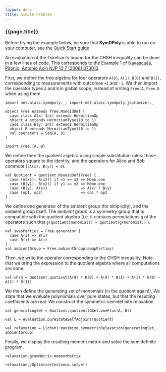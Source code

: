 ```yaml
---
layout: docs
title: Simple Problem
---
```


### {{page.title}}

Before trying the example below, be sure that **SymDPoly** is able to run on your computer, see the [Quick Start guide](quick-start.html)

An evaluation of the Tsirelson's bound for the CHSH inequality can be done in a few lines of code. This corresponds to the Example 1 of [Navascués, Pironio, Antonio Acín NJP 10 7 (2008) 073013](https://doi.org/10.1088/1367-2630/10/7/073013).

First, we define the free algebra for four operators `A(0)`, `A(1)`, `B(0)` and `B(1)`, corresponding to measurements with outcomes `+1` and `-1`. We then import the operator types `A` and `B` in global scope, instead of writing `Free.A`, `Free.B` when using them.
```tut:silent
import net.alasc.symdpoly._; import net.alasc.symdpoly.joptimizer._

object Free extends free.MonoidDef {
  case class A(x: Int) extends HermitianOp
  object A extends HermitianType1(0 to 1)
  case class B(y: Int) extends HermitianOp
  object B extends HermitianType1(0 to 1)
  val operators = Seq(A, B)
}

import Free.{A, B}
```

We define then the quotient algebra using simple substitution rules: those operators square to the identity, and the operators for Alice and Bob commute (`[A(x), B(y)] = 0`).
```tut:silent
val Quotient = quotient.MonoidDef(Free) {
  case (A(x1), A(x2)) if x1 == x2 => Mono.one
  case (B(y1), B(y2)) if y1 == y2 => Mono.one
  case (B(y), A(x))               => A(x) * B(y)
  case (op1, op2)                 => op1 * op2
}
```

We define one generator of the ambient group (for simplicity), and the ambient group itself. The *ambient group* is a symmetry group that is compatible with the quotient algebra (i.e. it contains permutations `g` of the operators such that `g(quotient(monomial)) = quotient(g(monomial))` ).
```tut:silent
val swapParties = Free.generator {
  case A(i) => B(i)
  case B(i) => A(i)
}
val ambientGroup = Free.ambientGroup(swapParties)
```

Then, we write the operator corresponding to the CHSH inequality. Note that we bring the expression to the quotient algebra where all computations are done.

```tut:silent
val chsh = Quotient.quotient(A(0) * B(0) + A(0) * B(1) + A(1) * B(0) - A(1) * B(1))
```

We then define the generating set of monomials (in the quotient again!). We state that we evaluate polynomials over pure states, but that the resulting coefficients are real. We construct the symmetric semidefinite relaxation.
```tut:silent
val generatingSet = Quotient.quotient(GSet.onePlus(A, B))

val L = evaluation.pureStateSelfAdjoint(Quotient)

val relaxation = L(chsh).maximize.symmetricRelaxation(generatingSet, ambientGroup)
```

Finally, we display the resulting moment matrix and solve the semidefinite program.
```tut
relaxation.gramMatrix.momentMatrix

relaxation.jOptimizerInstance.solve()
```
